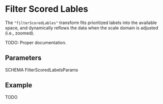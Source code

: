 # Filter Scored Lables

The `"filterScoredLables"` transform fits prioritized labels into the available
space, and dynamically reflows the data when the scale domain is adjusted (i.e.,
zoomed).

TODO: Proper documentation.

## Parameters

SCHEMA FilterScoredLabelsParams

## Example

TODO

